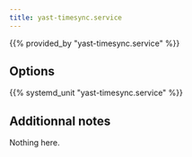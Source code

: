 ```yaml
---
title: yast-timesync.service
---
```


{{% provided_by "yast-timesync.service" %}}

## Options

{{% systemd_unit "yast-timesync.service" %}}

## Additionnal notes

Nothing here.
